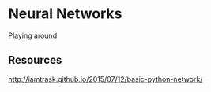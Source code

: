 # Neural Networks
Playing around

## Resources
http://iamtrask.github.io/2015/07/12/basic-python-network/
